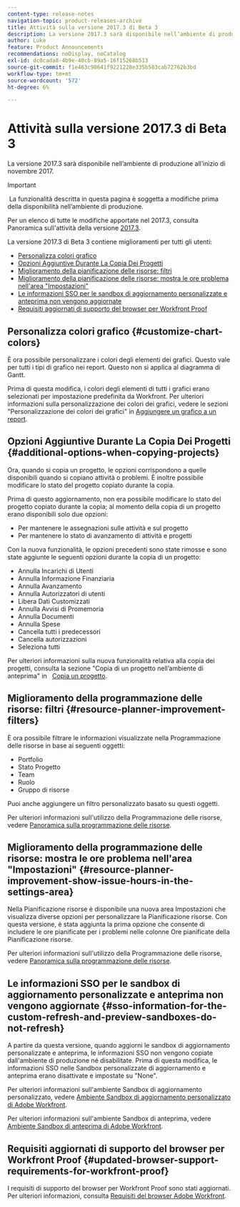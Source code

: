 ```yaml
---
content-type: release-notes
navigation-topic: product-releases-archive
title: Attività sulla versione 2017.3 di Beta 3
description: La versione 2017.3 sarà disponibile nell’ambiente di produzione all’inizio di novembre 2017.
author: Luke
feature: Product Announcements
recommendations: noDisplay, noCatalog
exl-id: dc0cada8-4b9e-40cb-89a5-16f15268b513
source-git-commit: f1e463c90641f9221228e335b583cab72762b3bd
workflow-type: tm+mt
source-wordcount: '572'
ht-degree: 6%

---
```


# Attività sulla versione 2017.3 di Beta 3

La versione 2017.3 sarà disponibile nell’ambiente di produzione all’inizio di novembre 2017.

>[!IMPORTANT]
>
> La funzionalità descritta in questa pagina è soggetta a modifiche prima della disponibilità nell’ambiente di produzione.

Per un elenco di tutte le modifiche apportate nel 2017.3, consulta  Panoramica sull&#39;attività della versione [2017.3](../../../../product-announcements/product-releases/quarterly-release-archive/2017.3-release-activity/2017-3-release-activity-overview.md).

La versione 2017.3 di Beta 3 contiene miglioramenti per tutti gli utenti:

* [Personalizza colori grafico](#customize-chart-colors)
* [Opzioni Aggiuntive Durante La Copia Dei Progetti](#additional-options-when-copying-projects)
* [Miglioramento della pianificazione delle risorse: filtri](#resource-planner-improvement-filters)
* [Miglioramento della pianificazione delle risorse: mostra le ore problema nell&#39;area &quot;Impostazioni&quot;](#resource-planner-improvement-show-issue-hours-in-the-settings-area)
* [Le informazioni SSO per le sandbox di aggiornamento personalizzate e anteprima non vengono aggiornate](#sso-information-for-the-custom-refresh-and-preview-sandboxes-do-not-refresh)
* [Requisiti aggiornati di supporto del browser per Workfront Proof](#updated-browser-support-requirements-for-workfront-proof)

## Personalizza colori grafico {#customize-chart-colors}

È ora possibile personalizzare i colori degli elementi dei grafici. Questo vale per tutti i tipi di grafico nei report. Questo non si applica al diagramma di Gantt.

Prima di questa modifica, i colori degli elementi di tutti i grafici erano selezionati per impostazione predefinita da Workfront. Per ulteriori informazioni sulla personalizzazione dei colori dei grafici, vedere le sezioni &quot;Personalizzazione dei colori dei grafici&quot; in [Aggiungere un grafico a un report](../../../../reports-and-dashboards/reports/creating-and-managing-reports/add-chart-report.md).

## Opzioni Aggiuntive Durante La Copia Dei Progetti {#additional-options-when-copying-projects}

Ora, quando si copia un progetto, le opzioni corrispondono a quelle disponibili quando si copiano attività o problemi. È inoltre possibile modificare lo stato del progetto copiato durante la copia.

Prima di questo aggiornamento, non era possibile modificare lo stato del progetto copiato durante la copia; al momento della copia di un progetto erano disponibili solo due opzioni:

* Per mantenere le assegnazioni sulle attività e sul progetto
* Per mantenere lo stato di avanzamento di attività e progetti

Con la nuova funzionalità, le opzioni precedenti sono state rimosse e sono state aggiunte le seguenti opzioni durante la copia di un progetto:

* Annulla Incarichi di Utenti
* Annulla Informazione Finanziaria
* Annulla Avanzamento
* Annulla Autorizzatori di utenti
* Libera Dati Customizzati
* Annulla Avvisi di Promemoria
* Annulla Documenti
* Annulla Spese
* Cancella tutti i predecessori
* Cancella autorizzazioni
* Seleziona tutti

Per ulteriori informazioni sulla nuova funzionalità relativa alla copia dei progetti, consulta la sezione &quot;Copia di un progetto nell’ambiente di anteprima&quot; in   [Copia un progetto](../../../../manage-work/projects/manage-projects/copy-project.md).

## Miglioramento della programmazione delle risorse: filtri {#resource-planner-improvement-filters}

È ora possibile filtrare le informazioni visualizzate nella Programmazione delle risorse in base ai seguenti oggetti:

* Portfolio
* Stato Progetto
* Team
* Ruolo
* Gruppo di risorse

Puoi anche aggiungere un filtro personalizzato basato su questi oggetti.

Per ulteriori informazioni sull&#39;utilizzo della Programmazione delle risorse, vedere [Panoramica sulla programmazione delle risorse](../../../../resource-mgmt/resource-planning/get-started-resource-planner.md). 

## Miglioramento della programmazione delle risorse: mostra le ore problema nell&#39;area &quot;Impostazioni&quot; {#resource-planner-improvement-show-issue-hours-in-the-settings-area}

Nella Pianificazione risorse è disponibile una nuova area Impostazioni che visualizza diverse opzioni per personalizzare la Pianificazione risorse. Con questa versione, è stata aggiunta la prima opzione che consente di includere le ore pianificate per i problemi nelle colonne Ore pianificate della Pianificazione risorse.

Per ulteriori informazioni sull&#39;utilizzo della Programmazione delle risorse, vedere [Panoramica sulla programmazione delle risorse](../../../../resource-mgmt/resource-planning/get-started-resource-planner.md).

## Le informazioni SSO per le sandbox di aggiornamento personalizzate e anteprima non vengono aggiornate {#sso-information-for-the-custom-refresh-and-preview-sandboxes-do-not-refresh}

A partire da questa versione, quando aggiorni le sandbox di aggiornamento personalizzate e anteprima, le informazioni SSO non vengono copiate dall&#39;ambiente di produzione né disabilitate. Prima di questa modifica, le informazioni SSO nelle Sandbox personalizzate di aggiornamento e anteprima erano disattivate e impostate su &quot;None&quot;.

Per ulteriori informazioni sull&#39;ambiente Sandbox di aggiornamento personalizzato, vedere [Ambiente Sandbox di aggiornamento personalizzato di Adobe Workfront](../../../../administration-and-setup/set-up-workfront/workfront-testing-environments/wf-custom-refresh-sandbox-environment.md).

Per ulteriori informazioni sull&#39;ambiente Sandbox di anteprima, vedere [Ambiente Sandbox di anteprima di Adobe Workfront](../../../../administration-and-setup/set-up-workfront/workfront-testing-environments/wf-preview-sandbox-environment.md).

## Requisiti aggiornati di supporto del browser per Workfront Proof {#updated-browser-support-requirements-for-workfront-proof}

I requisiti di supporto del browser per Workfront Proof sono stati aggiornati. Per ulteriori informazioni, consulta [Requisiti del browser Adobe Workfront](../../../../workfront-basics/workfront-browser-requirements.md).
